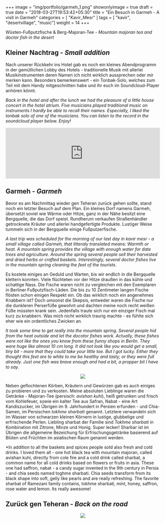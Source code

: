 +++
image = "img/portfolio/garmeh_1.png"
showonlyimage = true
draft = true
date = "2018-03-27T19:53:42+05:30"
title = "Ein Besuch in Garmeh - A visit in Garmeh"
categories = [ "Kavir_Mesr" ]
tags = [ "kavir", "desertvillage", "music"]
weight = 14
+++

Wüsten-Fußputzfische & Berg-Majoran-Tee - *Mountain majoran tea and doctor fish in the desert*

<!--more-->

## Kleiner Nachtrag - *Small addition*

Nach unserer Rückkehr ins Hotel gab es noch ein kleines Abendprogramm in der gemütlichen Lobby des Hotels - traditionelle Musik mit allerlei Musikinstrumenten deren Namen ich nicht wirklich aussprechen oder mir merken kann. 
Besonders bemerkenswert - ein Tonbak-Solo, welches zum Teil mit dem Handy mitgeschnitten habe und ihr euch im Soundcloud-Player anhören könnt.

*Back in the hotel and after the lunch we had the pleasure of a little house concert in the hotel atrium. Five musicians played traditional music on instruments I hardly be able to recall their names. Especially, I liked the tonbak solo of one of the musicians. You can listen to the record in the soundcloud player below. Enjoy!*


<iframe width="100%" height="166" scrolling="no" frameborder="no" allow="autoplay" src="https://w.soundcloud.com/player/?url=https%3A//api.soundcloud.com/tracks/422220726%3Fsecret_token%3Ds-HEp1B&color=%23ff5500&auto_play=false&hide_related=false&show_comments=true&show_user=true&show_reposts=false&show_teaser=true"></iframe>

## Garmeh - *Garmeh*

Bevor es am Nachmittag wieder gen Teheran zurück gehen sollte, stand noch ein letzter Besuch auf dem Plan. Ein kleines Dorf namens Garmeh, übersetzt soviel wie Wärme oder Hitze, ganz in der Nähe besitzt eine Bergquelle, die das Dorf speist. Rundherum verkaufen Straßenhändler getrocknete Kräuter und allerlei handgefertigte Produkte. Lustiger Weise tummeln sich in der Bergquelle einige Fußputzerfische. 

*A last trip was scheduled for the morning of our last day in kavir mesr  - a small village called Garmeh, that litteraly translated means: Warmth or heat. A mountain spring provides the village with enough water for date trees and agriculture. Around the spring several people sell their harvested and dried herbs or crafted baskets. Interestingly, several doctor fishes live in the mountain spring cleaning the feet of the tourists.*

Es kostete einiges an Geduld und Warten, bis wir endlich in die Bergquelle klettern konnten. Viele flüchteten vor der Hitze draußen in das kühle und schattige Nass. Die Fische waren nicht zu vergleichen mit den Exemplaren in Berliner Fußputzfisch-Läden. Die bis zu 10 Zentimeter langen Fische flösten schon einigen Respekt ein. Ob das wirklich noch ein angenehmes Knabbern ist? 
Doch umsonst die Skepsis, entweder waren die Fische nur die dunkleren Perserfüße gewohnt und dachten meine noch recht weißen Füße müssten krank sein. Jedenfalls traute sich nur ein einziger Fisch mal kurz zu knabbern. Was mich nicht wirklich traurig machte - es fühlte sich eher wie ein ordentliches Zwicken an.

*It took some time to get really into the mountain spring. Several people hid from the heat outside and let the docotor fishes work. Actually, these fishes were not like the ones you know from these funny shops in Berlin. They were huge like almost 10 cm long. It did not look like you would get a small, tiny bit - more that they could take your little toe.*
*But I got lucky. Either they thought this feet are to white to me be healthy and tasty, or they were full already. Just one fish was brave enough and had a bit, a propper bit I have to say.*

<p align="center">
  <img src="/img/portfolio/Garmeh_C1.png">
</p>

Neben geflochtenen Körben, Kräutern und Gewürzen gab es auch einiges zu probieren und zu verkosten. Meine absoluten Lieblinge waren die Getränke - Majoran-Tee (persisch: *avishan kuhi*), heiß getrunken und frisch vom Kohlefeuer, sowie ein kalter Tee aus Safran, Nabat - eine Art Kandiszucker, im Übrigen im 9. Jahrhundert in Persien erfunden - und Chia-Samen, im Persischen *tokhme sharbati* genannt. Letztere verwandeln sich im Wasser von schwarzen kleinen Körnern in lustige, glubbelige und erfrischende Perlen. Liebling sharbat der Familie sind *Tokhme sharbati* in Kombination mit Zitrone, Minze und Honig. Super lecker! Sharbar ist im Übrigen die allgemeine Bezeichung für Erfrischungsgetränke basierend auf Blüten und Früchten im asiatischen Raum genannt werden.  

*In addition to all the baskets and spices people sold also fresh and cold drinks. I loved them all - one hot black tea with mountain majoran, called avishan kuhi, directly from cole fire and a cold drink called sharbat, a common name for all cold drinks based on flowers or fruits in asia. These one had saffron, nabat - a candy sugar invented in the 9th century in Persia - and chia seeds named toghme sharbati. Chia seeds transform from its black shape into soft, gelly like pearls and are really refreshing. The favorite sharbat of Ramezani family contains, tokhme sharbati, mint, honey, saffron, rose water and lemon. Its really awesome!

## Zurück gen Teheran - *Back on the road*


<p align="center">
  <img src="/img/portfolio/streetssigns2.png">
</p>


